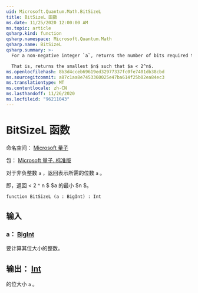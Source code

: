 ```yaml
---
uid: Microsoft.Quantum.Math.BitSizeL
title: BitSizeL 函数
ms.date: 11/25/2020 12:00:00 AM
ms.topic: article
qsharp.kind: function
qsharp.namespace: Microsoft.Quantum.Math
qsharp.name: BitSizeL
qsharp.summary: >-
  For a non-negative integer `a`, returns the number of bits required to represent `a`.

  That is, returns the smallest $n$ such that $a < 2^n$.
ms.openlocfilehash: 8b3d4cceb69619ed32977337fc0fe7401db38cbd
ms.sourcegitcommit: a87c1aa8e7453360025e47ba614f25b02ea84ec3
ms.translationtype: MT
ms.contentlocale: zh-CN
ms.lasthandoff: 11/26/2020
ms.locfileid: "96211043"
---
```

# <a name="bitsizel-function"></a>BitSizeL 函数

命名空间： [Microsoft 量子](xref:Microsoft.Quantum.Math)

包： [Microsoft 量子. 标准版](https://nuget.org/packages/Microsoft.Quantum.Standard)


对于非负整数 `a` ，返回表示所需的位数 `a` 。

即，返回 < 2 ^ n $ $a 的最小 $n $。

```qsharp
function BitSizeL (a : BigInt) : Int
```


## <a name="input"></a>输入

### <a name="a--bigint"></a>a： [BigInt](xref:microsoft.quantum.lang-ref.bigint)

要计算其位大小的整数。



## <a name="output--int"></a>输出： [Int](xref:microsoft.quantum.lang-ref.int)

的位大小 `a` 。